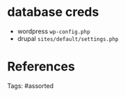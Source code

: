 # database creds
- wordpress `wp-config.php`
- drupal `sites/default/settings.php`

# References

Tags:
    #assorted

